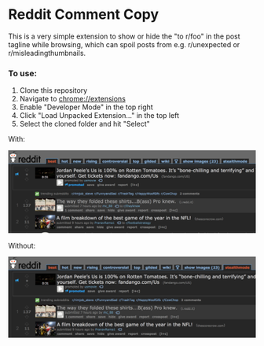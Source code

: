 # Reddit Comment Copy
This is a very simple extension to show or hide the "to r/foo" in the post tagline while browsing, which can spoil posts from e.g. r/unexpected or r/misleadingthumbnails.

### To use:
1. Clone this repository
2. Navigate to [chrome://extensions](chrome://extensions)
3. Enable "Developer Mode" in the top right
4. Click "Load Unpacked Extension..." in the top left
5. Select the cloned folder and hit "Select"

With:

![with-subreddits]

Without:

![without-subreddits]

[with-subreddits]: https://github.com/samling/reddit-stealthmode/blob/master/img/with-subreddits.png "With subreddits"
[without-subreddits]: https://github.com/samling/reddit-stealthmode/blob/master/img/without-subreddits.png "Without subreddits"